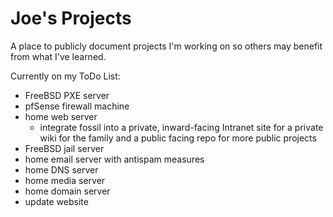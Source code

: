 # Joe's Projects
A place to publicly document projects I'm working on so others may benefit from what I've learned.  
  
Currently on my ToDo List:
- FreeBSD PXE server
- pfSense firewall machine
- home web server  
  - integrate fossil into a private, inward-facing Intranet site for a private wiki for the family and a public facing repo for more public projects
- FreeBSD jail server
- home email server with antispam measures
- home DNS server
- home media server
- home domain server
- update website
